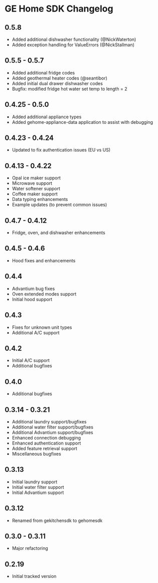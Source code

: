 # GE Home SDK Changelog

## 0.5.8

- Added additional dishwasher functionality (@NickWaterton)
- Added exception handling for ValueErrors (@NickStallman)

## 0.5.5 - 0.5.7

- Added additional fridge codes
- Added geothermal heater codes (@seantibor)
- Added initial dual drawer dishwasher codes
- Bugfix: modified fridge hot water set temp to length = 2

## 0.4.25 - 0.5.0

- Added additional appliance types
- Added gehome-appliance-data application to assist with debugging

## 0.4.23 - 0.4.24

- Updated to fix authentication issues (EU vs US)

## 0.4.13 - 0.4.22

- Opal ice maker support
- Microwave support
- Water softener support
- Coffee maker support
- Data typing enhancements
- Example updates (to prevent common issues)

## 0.4.7 - 0.4.12

- Fridge, oven, and dishwasher enhancements

## 0.4.5 - 0.4.6

- Hood fixes and enhancements

## 0.4.4

- Advantium bug fixes
- Oven extended modes support
- Initial hood support

## 0.4.3

- Fixes for unknown unit types
- Additional A/C support

## 0.4.2

- Initial A/C support
- Additional bugfixes

## 0.4.0

- Additional bugfixes

## 0.3.14 - 0.3.21

- Additional laundry support/bugfixes
- Additional water filter support/bugfixes
- Additional Advantium support/bugfixes
- Enhanced connection debugging
- Enhanced authentication support
- Added feature retrieval support
- Miscellaneous bugfixes

## 0.3.13

- Initial laundry support
- Initial water filter support
- Initial Advantium support

## 0.3.12

- Renamed from gekitchensdk to gehomesdk

## 0.3.0 - 0.3.11

- Major refactoring

## 0.2.19

- Initial tracked version